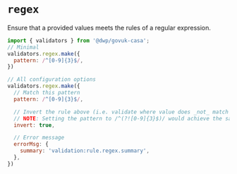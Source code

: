 # `regex`

Ensure that a provided values meets the rules of a regular expression.

```javascript
import { validators } from '@dwp/govuk-casa';
// Minimal
validators.regex.make({
  pattern: /^[0-9]{3}$/,
})
```

```javascript
// All configuration options
validators.regex.make({
  // Match this pattern
  pattern: /^[0-9]{3}$/,

  // Invert the rule above (i.e. validate where value does _not_ match the regex).
  // NOTE: Setting the pattern to /^(?![0-9]{3}$)/ would achieve the same result.
  invert: true,

  // Error message
  errorMsg: {
    summary: 'validation:rule.regex.summary',
  },
})
```

